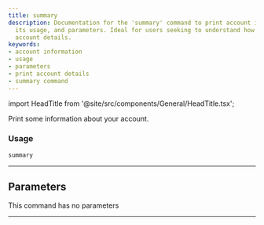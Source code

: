 ```yaml
---
title: summary
description: Documentation for the 'summary' command to print account information,
  its usage, and parameters. Ideal for users seeking to understand how to retrieve
  account details.
keywords:
- account information
- usage
- parameters
- print account details
- summary command
---
```


import HeadTitle from '@site/src/components/General/HeadTitle.tsx';

<HeadTitle title="summary - Oanda - Forex - Reference | OpenBB Terminal Docs" />

Print some information about your account.

### Usage

```python
summary
```

---

## Parameters

This command has no parameters


---
